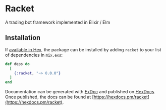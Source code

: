 # Racket

A trading bot framework implemented in Elixir / Elm

## Installation

If [available in Hex](https://hex.pm/docs/publish), the package can be installed
by adding `racket` to your list of dependencies in `mix.exs`:

```elixir
def deps do
  [
    {:racket, "~> 0.0.0"}
  ]
end
```

Documentation can be generated with [ExDoc](https://github.com/elixir-lang/ex_doc)
and published on [HexDocs](https://hexdocs.pm). Once published, the docs can
be found at [https://hexdocs.pm/racket](https://hexdocs.pm/racket).

